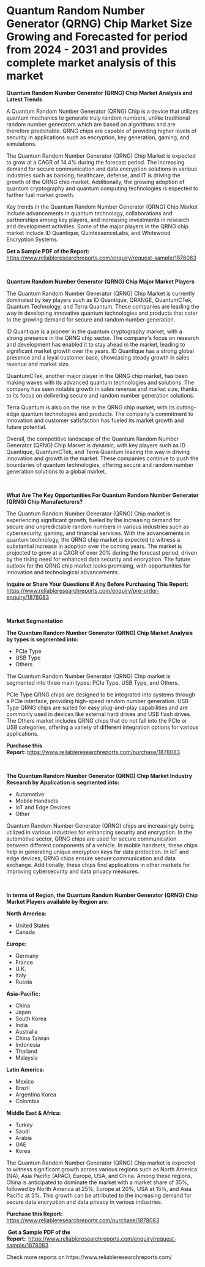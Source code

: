 <p><h1>Quantum Random Number Generator (QRNG) Chip Market Size Growing and Forecasted for period from 2024 - 2031 and provides complete market analysis of this market</h1></p><p><strong>Quantum Random Number Generator (QRNG) Chip Market Analysis and Latest Trends</strong></p>
<p><p>A Quantum Random Number Generator (QRNG) Chip is a device that utilizes quantum mechanics to generate truly random numbers, unlike traditional random number generators which are based on algorithms and are therefore predictable. QRNG chips are capable of providing higher levels of security in applications such as encryption, key generation, gaming, and simulations.</p><p>The Quantum Random Number Generator (QRNG) Chip Market is expected to grow at a CAGR of 14.4% during the forecast period. The increasing demand for secure communication and data encryption solutions in various industries such as banking, healthcare, defense, and IT is driving the growth of the QRNG chip market. Additionally, the growing adoption of quantum cryptography and quantum computing technologies is expected to further fuel market growth.</p><p>Key trends in the Quantum Random Number Generator (QRNG) Chip Market include advancements in quantum technology, collaborations and partnerships among key players, and increasing investments in research and development activities. Some of the major players in the QRNG chip market include ID Quantique, QuintessenceLabs, and Whitewood Encryption Systems.</p></p>
<p><strong>Get a Sample PDF of the Report:&nbsp;</strong> <a href="https://www.reliableresearchreports.com/enquiry/request-sample/1878083">https://www.reliableresearchreports.com/enquiry/request-sample/1878083</a></p>
<p>&nbsp;</p>
<p><strong>Quantum Random Number Generator (QRNG) Chip Major Market Players</strong></p>
<p><p>The Quantum Random Number Generator (QRNG) Chip Market is currently dominated by key players such as ID Quantique, QRANGE, QuantumCTek, Quantum Technology, and Terra Quantum. These companies are leading the way in developing innovative quantum technologies and products that cater to the growing demand for secure and random number generation.</p><p>ID Quantique is a pioneer in the quantum cryptography market, with a strong presence in the QRNG chip sector. The company's focus on research and development has enabled it to stay ahead in the market, leading to significant market growth over the years. ID Quantique has a strong global presence and a loyal customer base, showcasing steady growth in sales revenue and market size.</p><p>QuantumCTek, another major player in the QRNG chip market, has been making waves with its advanced quantum technologies and solutions. The company has seen notable growth in sales revenue and market size, thanks to its focus on delivering secure and random number generation solutions.</p><p>Terra Quantum is also on the rise in the QRNG chip market, with its cutting-edge quantum technologies and products. The company's commitment to innovation and customer satisfaction has fueled its market growth and future potential. </p><p>Overall, the competitive landscape of the Quantum Random Number Generator (QRNG) Chip Market is dynamic, with key players such as ID Quantique, QuantumCTek, and Terra Quantum leading the way in driving innovation and growth in the market. These companies continue to push the boundaries of quantum technologies, offering secure and random number generation solutions to a global market.</p></p>
<p>&nbsp;</p>
<p><strong>What Are The Key Opportunities For Quantum Random Number Generator (QRNG) Chip Manufacturers?</strong></p>
<p><p>The Quantum Random Number Generator (QRNG) Chip market is experiencing significant growth, fueled by the increasing demand for secure and unpredictable random numbers in various industries such as cybersecurity, gaming, and financial services. With the advancements in quantum technology, the QRNG chip market is expected to witness a substantial increase in adoption over the coming years. The market is projected to grow at a CAGR of over 20% during the forecast period, driven by the rising need for enhanced data security and encryption. The future outlook for the QRNG chip market looks promising, with opportunities for innovation and technological advancements.</p></p>
<p><strong>Inquire or Share Your Questions If Any Before Purchasing This Report:</strong> <a href="https://www.reliableresearchreports.com/enquiry/pre-order-enquiry/1878083">https://www.reliableresearchreports.com/enquiry/pre-order-enquiry/1878083</a></p>
<p>&nbsp;</p>
<p><strong>Market Segmentation</strong></p>
<p><strong>The Quantum Random Number Generator (QRNG) Chip Market Analysis by types is segmented into:</strong></p>
<p><ul><li>PCIe Type</li><li>USB Type</li><li>Others</li></ul></p>
<p><p>The Quantum Random Number Generator (QRNG) Chip market is segmented into three main types: PCIe Type, USB Type, and Others. </p><p>PCIe Type QRNG chips are designed to be integrated into systems through a PCIe interface, providing high-speed random number generation. USB Type QRNG chips are suited for easy plug-and-play capabilities and are commonly used in devices like external hard drives and USB flash drives. The Others market includes QRNG chips that do not fall into the PCIe or USB categories, offering a variety of different integration options for various applications.</p></p>
<p><strong>Purchase this Report:&nbsp;</strong><a href="https://www.reliableresearchreports.com/purchase/1878083">https://www.reliableresearchreports.com/purchase/1878083</a></p>
<p>&nbsp;</p>
<p><strong>The Quantum Random Number Generator (QRNG) Chip Market Industry Research by Application is segmented into:</strong></p>
<p><ul><li>Automotive</li><li>Mobile Handsets</li><li>IoT and Edge Devices</li><li>Other</li></ul></p>
<p><p>Quantum Random Number Generator (QRNG) chips are increasingly being utilized in various industries for enhancing security and encryption. In the automotive sector, QRNG chips are used for secure communication between different components of a vehicle. In mobile handsets, these chips help in generating unique encryption keys for data protection. In IoT and edge devices, QRNG chips ensure secure communication and data exchange. Additionally, these chips find applications in other markets for improving cybersecurity and data privacy measures.</p></p>
<p>&nbsp;</p>
<p><strong>In terms of Region, the Quantum Random Number Generator (QRNG) Chip Market Players available by Region are:</strong></p>
<p>
    <p> <strong> North America: </strong>
        <ul>
            <li>United States</li>
            <li>Canada</li>
        </ul>
        </p> 
    <p> <strong> Europe: </strong>
        <ul>
            <li>Germany</li>
            <li>France</li>
            <li>U.K.</li>
            <li>Italy</li>
            <li>Russia</li>
        </ul>
        </p> 
    <p> <strong> Asia-Pacific: </strong>
        <ul>
            <li>China</li>
            <li>Japan</li>
            <li>South Korea</li>
            <li>India</li>
            <li>Australia</li>
            <li>China Taiwan</li>
            <li>Indonesia</li>
            <li>Thailand</li>
            <li>Malaysia</li>
        </ul>
        </p> 
    <p> <strong> Latin America: </strong>
        <ul>
            <li>Mexico</li>
            <li>Brazil</li>
            <li>Argentina Korea</li>
            <li>Colombia</li>
        </ul>
        </p> 
    <p> <strong> Middle East & Africa: </strong>
        <ul>
            <li>Turkey</li>
            <li>Saudi</li>
            <li>Arabia</li>
            <li>UAE</li>
            <li>Korea</li>
        </ul>
    </p>
    </p>
<p><p>The Quantum Random Number Generator (QRNG) Chip market is expected to witness significant growth across various regions such as North America (NA), Asia Pacific (APAC), Europe, USA, and China. Among these regions, China is anticipated to dominate the market with a market share of 35%, followed by North America at 25%, Europe at 20%, USA at 15%, and Asia Pacific at 5%. This growth can be attributed to the increasing demand for secure data encryption and data privacy in various industries.</p></p>
<p><strong>Purchase this Report: </strong><a href="https://www.reliableresearchreports.com/purchase/1878083">https://www.reliableresearchreports.com/purchase/1878083</a></p>
<p>&nbsp;<strong>Get a Sample PDF of the Report:&nbsp;&nbsp;</strong><a href="https://www.reliableresearchreports.com/enquiry/request-sample/1878083">https://www.reliableresearchreports.com/enquiry/request-sample/1878083</a></p>
<p><strong></strong></p>
<p>Check more reports on https://www.reliableresearchreports.com/</p>